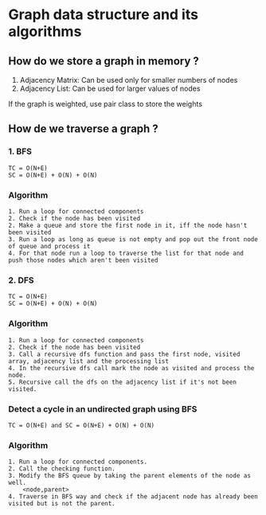 # Graph data structure and its algorithms

## How do we store a graph in memory ? 
1. Adjacency Matrix: Can be used only for smaller numbers of nodes
2. Adjacency List: Can be used for larger values of nodes

If the graph is weighted, use pair class to store the weights 

## How de we traverse a graph ?
### 1. BFS  
    TC = O(N+E)
    SC = O(N+E) + O(N) + O(N)
### Algorithm 
    1. Run a loop for connected components
    2. Check if the node has been visited
    2. Make a queue and store the first node in it, iff the node hasn't been visited
    3. Run a loop as long as queue is not empty and pop out the front node of queue and process it
    4. For that node run a loop to traverse the list for that node and push those nodes which aren't been visited

### 2. DFS
    TC = O(N+E)
    SC = O(N+E) + O(N) + O(N)
### Algorithm
    1. Run a loop for connected components
    2. Check if the node has been visited 
    3. Call a recursive dfs function and pass the first node, visited array, adjacency list and the processing list
    4. In the recursive dfs call mark the node as visited and process the node.
    5. Recursive call the dfs on the adjacency list if it's not been visited.
### Detect a cycle in an undirected graph using BFS
    TC = O(N+E) and SC = O(N+E) + O(N) + O(N)
### Algorithm
    1. Run a loop for connected components.
    2. Call the checking function.
    3. Modify the BFS queue by taking the parent elements of the node as well.
        <node,parent>
    4. Traverse in BFS way and check if the adjacent node has already been visited but is not the parent.



